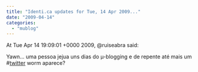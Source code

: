 ```yaml
---
title: "Identi.ca updates for Tue, 14 Apr 2009..."
date: "2009-04-14"
categories: 
  - "mublog"
---
```


At Tue Apr 14 19:09:01 +0000 2009, @ruiseabra said:

Yawn... uma pessoa jejua uns dias do µ-blogging e de repente até mais um #[twitter](http://identi.ca/tag/twitter) worm aparece?
